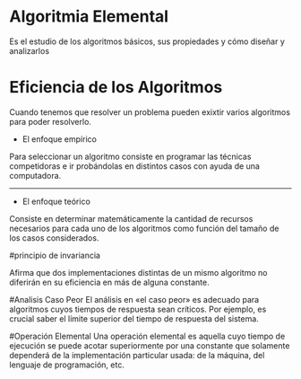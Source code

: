 # Algoritmia Elemental
Es el estudio de los algoritmos básicos, sus propiedades y cómo diseñar y analizarlos

# Eficiencia de los Algoritmos 
Cuando tenemos que resolver un problema pueden exixtir varios algoritmos para poder resolverlo.

- El enfoque empírico

Para seleccionar un algoritmo consiste en programar las técnicas competidoras e ir probándolas en distintos casos con ayuda de una computadora. 
___

- El enfoque teórico

Consiste en determinar matemáticamente la cantidad de recursos necesarios para cada uno de los algoritmos como función del tamaño de los casos considerados.

#principio de invariancia

Afirma que dos implementaciones distintas de un mismo algoritmo no diferirán en su eficiencia en más de alguna constante.

#Analisis Caso Peor
El análisis en «el caso peor» es adecuado para algoritmos cuyos tiempos de respuesta sean críticos. Por ejemplo, es crucial saber el límite superior del tiempo de respuesta del sistema. 

#Operación Elemental
Una operación elemental es aquella cuyo tiempo de ejecución se puede acotar superiormente por una constante que solamente dependerá de la implementación particular usada: de la máquina, del lenguaje de programación, etc.
